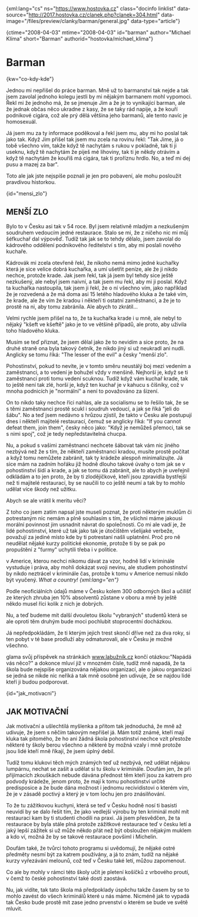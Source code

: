 
{xml:lang="cs" ns="https://www.hostovka.cz" class="docinfo linklist" data-source="http://2017.hostovka.cz/clanek.php?clanek=304.html" data-image="/files/preview/clanky/barman/general.jpg" data-type="article"}

{ctime="2008-04-03" mtime="2008-04-03" id="barman" author="Michael Klíma" short="Barman" authorid="hostovka/michael_klima"}

# Barman

<!-- generated attribute kw by user_udpatekw.sh on 2019-04-16, do not edit -->

{kw="co-kdy-kde"}

Jednou mi nepřišel do práce barman. Mně už to barmanství tak nejde a tak jsem zavolal jednoho kolegu jestli by mi nějakým barmanem mohl vypomoci. Řekl mi že jednoho má, že se jmenuje Jim a že je to vynikající barman, ale že jednak občas něco ukradne z kasy, že se taky rád napije, a že kouří podnikové cigára, což ale prý dělá většina jeho barmanů, ale tento navíc je homosexuál.

Já jsem mu za ty informace poděkoval a řekl jsem mu, aby mi ho poslal tak jako tak. Když Jim přišel tak jsem mu zcela na rovinu řekl: "Tak Jime, já o tobě všechno vím, takže když tě nachytám s rukou v pokladně, tak ti ji useknu, když tě nachytám že piješ mé lihoviny, tak ti je někdy otrávím a když tě nachytám že kouříš má cigára, tak ti proříznu hrdlo. No, a teď mi dej pusu a mazej za bar".

Toto ale jak jste nejspíše poznali je jen pro pobavení, ale mohu posloužit pravdivou historkou.

{id="mensi_zlo"}

## MENŠÍ ZLO

Bylo to v Česku asi tak v 54 roce. Byl jsem relativně mladým a nezkušeným soudruhem vedoucím jedné restaurace. Stalo se mi, že z ničeho nic mi můj šéfkuchař dal výpověď. Tudíž tak jak se to tehdy dělalo, jsem zavolal do kádrového oddělení podnikového ředitelství s tím, aby mi poslali nového kuchaře.

Kádrovák mi zcela otevřeně řekl, že nikoho nemá mimo jedné kuchařky která je sice velice dobrá kuchařka, a umí ušetřit peníze, ale že ji nikdo nechce, protože krade. Jak jsem řekl, tak já jsem byl tehdy sice ještě nezkušený, ale nebyl jsem naivní, a tak jsem mu řekl, aby mi ji poslal. Když ta kuchařka nastoupila, tak jsem ji řekl, že o ní všechno vím, jako například že je rozvedená a že má doma asi 15 letého hladového kluka a že také vím, že krade, ale že vím že kradou i někteří ti ostatní zaměstnanci, a že je to prostě na ni, aby tomu zabránila. Ale abych to zkrátil...

Velmi rychle jsem přišel na to, že ta kuchařka krade i u mně, ale nebyl to nějaký "kšeft ve kšeftě" jako je to ve většině případů, ale proto, aby uživila toho hladového kluka.

Musím se teď přiznat, že jsem dělal jako že to nevidím a sice proto, že na druhé straně ona byla takový četník, že nikdo jiný si už neukradl ani nudli. Anglicky se tomu říká: "The lesser of the evil" a česky "menší zlo".

Pohostinství, pokud to nevíte, je v tomto směru neustálý boj mezi vedením a zaměstnanci, a to vedení je bohužel vždy v menšině. Nejhorší je, když se ti zaměstnanci proti tomu vedení scuknou. Tudíž když vám kuchař krade, tak to ještě není tak zlé, horší je, když ten kuchař je v kahucu s číšníky, což v mnoha podnicích je "normální" a není to považováno za šizení.

On to nikdo taky nechce říci nahlas, ale za socialismu se to řešilo tak, že se s těmi zaměstnanci prostě scukl i soudruh vedoucí, a jak se říká "jeli do šábu". No a teď jsem nedávno s hrůzou zjistil, že takto v Česku ale postupují dnes i někteří majitelé restaurací, čemuž se anglicky říká: "If you cannot defeat them, join them", česky něco jako: "Když je nemůžeš přemoci, tak se s nimi spoj", což je tedy nepředstavitelná chucpa.

Nu, a pokud s vašimi zaměstnanci nechcete šábovat tak vám nic jiného nezbývá než že s tím, že někteří zaměstnanci kradou, musíte prostě počítat a když tomu nemůžete zabránit, tak ty krádeže alespoň minimalizujte. Já sice mám na zadním hořáku již hodně dlouho takové úvahy o tom jak se v pohostinství šidí a krade, a jak se tomu dá zabránit, ale to abych je uveřejnil odkládám a to jen proto, že by ti zlodějíčkové, kteří jsou zpravidla bystřejší než ti majitelé restaurací, by se naučili to co ještě neumí a tak by to mohlo udělat více škody než užitku.

Abych se ale vrátil k meritu věci?

Z toho co jsem zatím napsal jste museli poznat, že proti některým muklům či potrestaným nic nemám a plně souhlasím s tím, že všichni máme jakousi morální povinnost jim usnadnit návrat do společnosti. Co mi ale vadí je, že lidé pohostinství, které už tak jako tak je útočištěm všelijaké verbeže, považují za jediné místo kde by ti potrestaní našli uplatnění. Proč pro ně neudělat nějaké kurzy politické ekonomie, protože ti by se pak po propuštění z "ťurmy" uchytili třeba i v politice.

v Americe, kterou nechci nikomu dávat za vzor, hodně lidí v kriminále vystuduje i práva, aby mohli dokázat svoji nevinu, ale studiem pohostinství by nikdo neztrácel v kriminále čas, protože k tomu v Americe nemusí nikdo být vyučený. _What a country! {xml:lang="en"}_

Podle neoficiálních údajů máme v Česku kolem 300 odborných škol a učilišť ze kterých zhruba jen 10% absolventů zůstane v oboru a mně by ještě někdo musel říci kolik z nich je dobrých.

Nu, a teď budeme mít další dvouletou školu "vybraných" studentů která se ale oproti těm druhým bude moci pochlubit stoprocentní docházkou.

Já nepředpokládám, že ti kterým jejich trest skončí dříve než za dva roky, si ten pobyt v té base prodluží aby odmaturovali, ale v Česku je možné všechno.

glama svůj příspěvek na stránkách www.labužník.cz končí otázkou:"Napádá vás něco?" a dokonce mluví již v mnozném čísle, tudíž mně napadá, že ta škola bude nejspíše organizována nějakou organizací, ale o jakou organizaci se jedná se nikde nic neříká a tak mně osobně jen udivuje, že se najdou lidé kteří ji budou podporovat.

{id="jak_motivacni"}

## JAK MOTIVAČNÍ

Jak motivační a ušlechtilá myšlenka a přitom tak jednoduchá, že mně až udivuje, že jsem s něčím takovým nepřišel já. Mám totiž známé, kteří mají kluka tak pitomého, že ho ani žádná škola pohostinství nechce vzít přestože některé ty školy berou všechno a některé by možná vzaly i mně protože jsou lidé kteří mně říkají, že jsem úplný debil.

Tudíž tomu klukovi těch mých známých teď už nezbývá, než udělat nějakou lumpárnu, nechat se zašít a udělat si tu školu v kriminále. Doufám jen, že při přijímacích zkouškách nebude dávána přednost těm kteří jsou za katrem pro podvody krádeže, jenom proto, že mají k tomu pohostinství určité predisposice a že bude dána možnost i jednomu recividistovi o kterém vím, že je v zásadě poctivý a který je v tom lochu jen pro znásilňování.

To že tu zážitkovou kuchyni, která se teď v Česku hodně nosí ti basisti neuvidí by se dalo řešit tím, že jako vedlejší výrobu by ten kriminál mohl mít restauraci kam by ti studenti chodili na praxi. Já jsem přesvědčen, že ta restaurace by byla stále plná protože zážitkové restaurace teď v česku letí a jaký lepší zážitek si už může někdo přát než být obsloužen nějakým muklem a kdo ví, možná že by se takové restaurace povšiml i Michelin.

Doufám také, že tvůrci tohoto programu si uvědomují, že nějaké ostré předměty nesmí být za katrem používány, a já to znám, tudíž na nějaké kurzy vyřezávání melounů, což teď v Česku také letí, můžou zapomenout.

Co ale by mohly v rámci této školy učit je pletení košíčků z vrbového proutí, v čemž to české pohostinství také dosti zaostává.

Nu, jak vidíte, tak tato škola má předpoklady úspěchu takže časem by se to mohlo zavést do všech kriminálů které u nás máme. Nicméně jak to vypadá tak Česko bude prostě mít zase jedno prvenství o kterém se bude ve světě mluvit.

